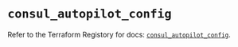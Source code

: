 # `consul_autopilot_config`

Refer to the Terraform Registory for docs: [`consul_autopilot_config`](https://registry.terraform.io/providers/hashicorp/consul/2.18.0/docs/resources/autopilot_config).
